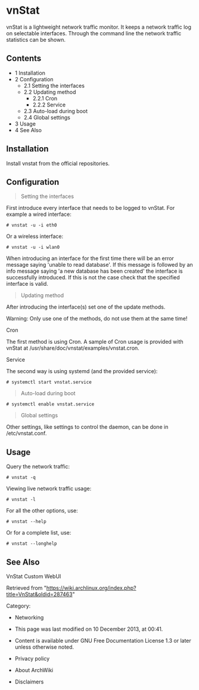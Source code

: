 vnStat
======

vnStat is a lightweight network traffic monitor. It keeps a network
traffic log on selectable interfaces. Through the command line the
network traffic statistics can be shown.

Contents
--------

-   1 Installation
-   2 Configuration
    -   2.1 Setting the interfaces
    -   2.2 Updating method
        -   2.2.1 Cron
        -   2.2.2 Service
    -   2.3 Auto-load during boot
    -   2.4 Global settings
-   3 Usage
-   4 See Also

Installation
------------

Install vnstat from the official repositories.

Configuration
-------------

> Setting the interfaces

First introduce every interface that needs to be logged to vnStat. For
example a wired interface:

    # vnstat -u -i eth0

Or a wireless interface:

    # vnstat -u -i wlan0

When introducing an interface for the first time there will be an error
message saying 'unable to read database'. If this message is followed by
an info message saying 'a new database has been created' the interface
is successfully introduced. If this is not the case check that the
specified interface is valid.

> Updating method

After introducing the interface(s) set one of the update methods.

Warning: Only use one of the methods, do not use them at the same time!

Cron

The first method is using Cron. A sample of Cron usage is provided with
vnStat at /usr/share/doc/vnstat/examples/vnstat.cron.

Service

The second way is using systemd (and the provided service):

    # systemctl start vnstat.service

> Auto-load during boot

    # systemctl enable vnstat.service

> Global settings

Other settings, like settings to control the daemon, can be done in
/etc/vnstat.conf.

Usage
-----

Query the network traffic:

    # vnstat -q

Viewing live network traffic usage:

    # vnstat -l

For all the other options, use:

    # vnstat --help

Or for a complete list, use:

    # vnstat --longhelp

See Also
--------

VnStat Custom WebUI

Retrieved from
"https://wiki.archlinux.org/index.php?title=VnStat&oldid=287463"

Category:

-   Networking

-   This page was last modified on 10 December 2013, at 00:41.
-   Content is available under GNU Free Documentation License 1.3 or
    later unless otherwise noted.
-   Privacy policy
-   About ArchWiki
-   Disclaimers
